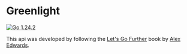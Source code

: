 # Greenlight

<a href="https://tip.golang.org/doc/go1.24"><img alt="Go 1.24.2" src="https://img.shields.io/badge/go-1.24.2-blue?logo=go&color=007d9c"></a>

This api was developed by following the [Let's Go Further](https://lets-go-further.alexedwards.net/) book by [Alex Edwards](https://github.com/alexedwards).
